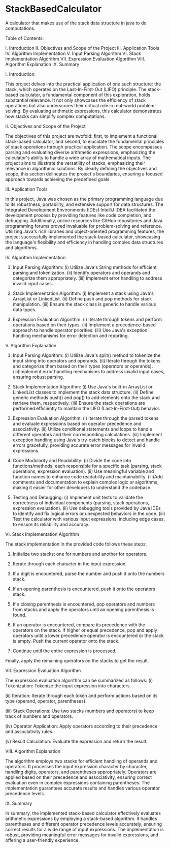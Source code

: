 # StackBasedCalculator
A calculator that makes use of the stack data structure in java to do computations.

Table of Contents:

I. Introduction
II. Objectives and Scope of the Project
III. Application Tools
IV. Algorithm Implementation
V. Input Parsing Algorithm
VI. Stack Implementation Algorithm
VII. Expression Evaluation Algorithm
VIII. Algorithm Explanation
IX. Summary















I.	Introduction:

This project delves into the practical application of one such structure: the stack, which operates on the Last-In-First-Out (LIFO) principle. The stack-based calculator, a fundamental component of this exploration, holds substantial relevance. It not only showcases the efficiency of stack operations but also underscores their critical role in real-world problem-solving. By evaluating arithmetic expressions, this calculator demonstrates how stacks can simplify complex computations. 

II.	Objectives and Scope of the Project

The objectives of this project are twofold: first, to implement a functional stack-based calculator, and second, to elucidate the fundamental principles of stack operations through practical application. The scope encompasses parsing and evaluating diverse arithmetic expressions, emphasizing the calculator's ability to handle a wide array of mathematical inputs. The project aims to illustrate the versatility of stacks, emphasizing their relevance in algorithmic solutions. By clearly defining the objectives and scope, this section delineates the project's boundaries, ensuring a focused approach towards achieving the predefined goals.


III.	Application Tools

In this project, Java was chosen as the primary programming language due to its robustness, portability, and extensive support for data structures. The Integrated Development Environments (IDEs) IntelliJ IDEA facilitated the development process by providing features like code completion, and debugging. Additionally, online resources like GitHub repositories and Java programming forums proved invaluable for problem-solving and reference. Utilizing Java's rich libraries and object-oriented programming features, the project successfully implemented the stack-based calculator, showcasing the language's flexibility and efficiency in handling complex data structures and algorithms.



IV.	Algorithm Implementation

1) Input Parsing Algorithm:
(i) Utilize Java's String methods for efficient parsing and tokenization.
(ii) Identify operators and operands and categorize them appropriately.
(iii) Implement error handling to address invalid input cases.

2) Stack Implementation Algorithm:
(i) Implement a stack using Java's ArrayList or LinkedList.
(ii) Define push and pop methods for stack manipulation.
(iii) Ensure the stack class is generic to handle various data types.

3) Expression Evaluation Algorithm:
(i) Iterate through tokens and perform operations based on their types.
(ii) Implement a precedence-based approach to handle operator priorities.
(iii) Use Java's exception handling mechanisms for error detection and reporting.

V.	Algorithm Explanation

1) Input Parsing Algorithm:
(i) Utilize Java's split() method to tokenize the input string into operators and operands.
(ii) Iterate through the tokens and categorize them based on their types (operators or    operands).
(iii)Implement error handling mechanisms to address invalid input cases, ensuring robust parsing.



2) Stack Implementation Algorithm:
(i) Use Java's built-in ArrayList or LinkedList classes to implement the stack data structure.
(ii) Define generic methods push() and pop() to add elements onto the stack and retrieve them, respectively.
(iii) Ensure the stack operations are performed efficiently to maintain the LIFO (Last-In-First-Out) behavior.

3) Expression Evaluation Algorithm:
(i) Iterate through the parsed tokens and evaluate expressions based on operator precedence and associativity.
(ii) Utilize conditional statements and loops to handle different operators and their corresponding calculations.
(iii) Implement exception handling using Java's try-catch blocks to detect and handle errors gracefully, providing accurate error messages for invalid expressions.

4) Code Modularity and Readability:
(i) Divide the code into functions/methods, each responsible for a specific task (parsing, stack operations, expression evaluation).
(ii) Use meaningful variable and function names to enhance code readability and maintainability.
(iii)Add comments and documentation to explain complex logic or algorithms, making it easier for other developers to understand the codebase.

5) Testing and Debugging:
(i) Implement unit tests to validate the correctness of individual components (parsing, stack operations, expression evaluation).
(ii) Use debugging tools provided by Java IDEs to identify and fix logical errors or unexpected behaviors in the code.
(iii) Test the calculator with various input expressions, including edge cases, to ensure its reliability and accuracy.


VI.	Stack Implementation Algorithm

The stack implementation in the provided code follows these steps:

1)	Initialize two stacks: one for numbers and another for operators.

2)	Iterate through each character in the input expression.

3)	If a digit is encountered, parse the number and push it onto the numbers stack.

4)	If an opening parenthesis is encountered, push it onto the operators stack.

5)	If a closing parenthesis is encountered, pop operators and numbers from stacks and apply the operators until an opening parenthesis is found.

6)	If an operator is encountered, compare its precedence with the operators on the stack. If higher or equal precedence, pop and apply operators until a lower precedence operator is encountered or the stack is empty. Push the current operator onto the stack.

7)	Continue until the entire expression is processed.

Finally, apply the remaining operators on the stacks to get the result.


VII.	Expression Evaluation Algorithm

The expression evaluation algorithm can be summarized as follows:
(i)	Tokenization: Tokenize the input expression into characters.

(ii)	Iteration: Iterate through each token and perform actions based on its type (operand, operator, parentheses).

(iii)	Stack Operations: Use two stacks (numbers and operators) to keep track of numbers and operators.

(iv)	Operator Application: Apply operators according to their precedence and associativity rules.

(v)	Result Calculation: Evaluate the expression and return the result.

VIII.	Algorithm Explanation

The algorithm employs two stacks for efficient handling of operands and operators. It processes the input expression character by character, handling digits, operators, and parentheses appropriately. Operators are applied based on their precedence and associativity, ensuring correct evaluation even in complex expressions containing parentheses. The implementation guarantees accurate results and handles various operator precedence levels.

IX. Summary

In summary, the implemented stack-based calculator effectively evaluates arithmetic expressions by employing a stack-based algorithm. It handles parentheses and different operator precedence levels accurately, ensuring correct results for a wide range of input expressions. The implementation is robust, providing meaningful error messages for invalid expressions, and offering a user-friendly experience.

